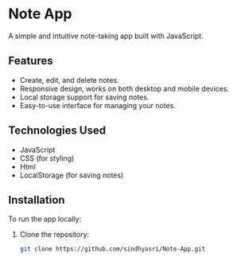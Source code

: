 # Note App

A simple and intuitive note-taking app built with JavaScript.

## Features

- Create, edit, and delete notes.
- Responsive design, works on both desktop and mobile devices.
- Local storage support for saving notes.
- Easy-to-use interface for managing your notes.

## Technologies Used
- JavaScript
- CSS (for styling)
- Html
- LocalStorage (for saving notes)

## Installation

To run the app locally:

1. Clone the repository:
   ```bash
   git clone https://github.com/sindhyasri/Note-App.git
